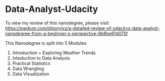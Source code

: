 # Data-Analyst-Udacity

To view my review of this nanodegree, please visit: https://medium.com/@tonyjyz/a-detailed-review-of-udacitys-data-analyst-nanodegree-from-a-beginner-s-perspective-9b8be61d075f

This Nanodegree is split into 5 Modules:

1. Introduction + Exploring Weather Trends
2. Intoduction to Data Analysis
3. Practical Statistics
4. Data Wrangling
5. Data Visualization
